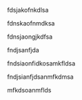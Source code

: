 fdsjakofnkdlsa

fdnskaofnmdksa

fdnsjaongjkdfsa

fndjsanfjda

fndsiaonfidkosamkfldsa

fndjsianfjdsanmfkdmsa

mfkdsoanmflds

